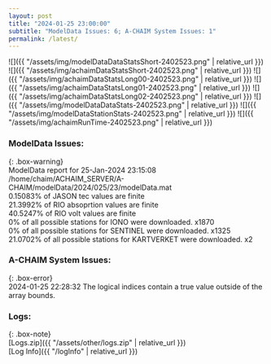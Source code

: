 ```yaml
---
layout: post
title: "2024-01-25 23:00:00"
subtitle: "ModelData Issues: 6; A-CHAIM System Issues: 1"
permalink: /latest/
---
```


![]({{ "/assets/img/modelDataDataStatsShort-2402523.png" | relative_url }})
![]({{ "/assets/img/achaimDataStatsShort-2402523.png" | relative_url }})
![]({{ "/assets/img/achaimDataStatsLong00-2402523.png" | relative_url }})
![]({{ "/assets/img/achaimDataStatsLong01-2402523.png" | relative_url }})
![]({{ "/assets/img/achaimDataStatsLong02-2402523.png" | relative_url }})
![]({{ "/assets/img/modelDataDataStats-2402523.png" | relative_url }})
![]({{ "/assets/img/modelDataStationStats-2402523.png" | relative_url }})
![]({{ "/assets/img/achaimRunTime-2402523.png" | relative_url }})


### ModelData Issues:  
  
{: .box-warning}  
 ModelData report for 25-Jan-2024 23:15:08   
 /home/chaim/ACHAIM_SERVER/A-CHAIM/modelData/2024/025/23/modelData.mat   
 0.15083% of JASON tec values are finite   
 21.3992% of RIO absoprtion values are finite   
 40.5247% of RIO volt values are finite   
 0% of all possible stations for IONO were downloaded. x1870   
 0% of all possible stations for SENTINEL were downloaded. x1325   
 21.0702% of all possible stations for KARTVERKET were downloaded. x2   
  
### A-CHAIM System Issues:  
  
{: .box-error}  
2024-01-25 22:28:32 The logical indices contain a true value outside of the array bounds.  

### Logs:  
  
{: .box-note}  
[Logs.zip]({{ "/assets/other/logs.zip" | relative_url }})  
[Log Info]({{ "/logInfo" | relative_url }})  
